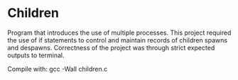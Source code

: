 # Children

Program that introduces the use of multiple processes. This project required the use of if statements to control and maintain records of children spawns and despawns. Correctness of the project was through strict expected outputs to terminal.

Compile with: gcc -Wall children.c